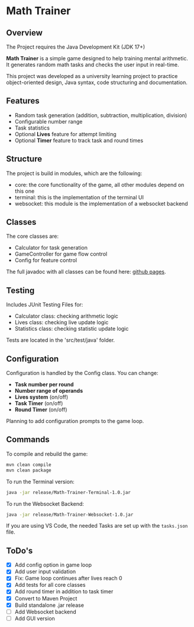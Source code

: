 # Math Trainer

## Overview

The Project requires the Java Development Kit (JDK 17+)

**Math Trainer** is a simple game designed to help training mental arithmetic.
It generates random math tasks and checks the user input in real-time.

This project was developed as a university learning project to practice object-oriented design, Java syntax, code structuring and documentation.

## Features

- Random task generation (addition, subtraction, multiplication, division)
- Configurable number range
- Task statistics
- Optional **Lives** feature for attempt limiting
- Optional **Timer** feature to track task and round times

## Structure

The project is build in modules, which are the following:

- core: the core functionality of the game, all other modules depend on this one
- terminal: this is the implementation of the terminal UI
- websocket: this module is the implementation of a websocket backend

## Classes

The core classes are:

- Calculator for task generation
- GameController for game flow control
- Config for feature control

The full javadoc with all classes can be found here: [github pages](https://skyejxn.github.io/Math-Trainer/).

## Testing

Includes JUnit Testing Files for:

- Calculator class: checking arithmetic logic
- Lives class: checking live update logic
- Statistics class: checking statistic update logic

Tests are located in the 'src/test/java' folder.

## Configuration

Configuration is handled by the Config class. You can change:

- **Task number per round**
- **Number range of operands**
- **Lives system** (on/off)
- **Task Timer** (on/off)
- **Round Timer** (on/off)

Planning to add configuration prompts to the game loop.

## Commands

To compile and rebuild the game:

```bash
mvn clean compile
mvn clean package
```

To run the Terminal version:

```bash
java -jar release/Math-Trainer-Terminal-1.0.jar
```

To run the Websocket Backend:

```bash
java -jar release/Math-Trainer-Websocket-1.0.jar
```

If you are using VS Code, the needed Tasks are set up with the `tasks.json` file.

## ToDo's

- [x] Add config option in game loop
- [x] Add user input validation
- [x] Fix: Game loop continues after lives reach 0
- [x] Add tests for all core classes
- [x] Add round timer in addition to task timer
- [x] Convert to Maven Project
- [x] Build standalone .jar release
- [ ] Add Websocket backend
- [ ] Add GUI version
